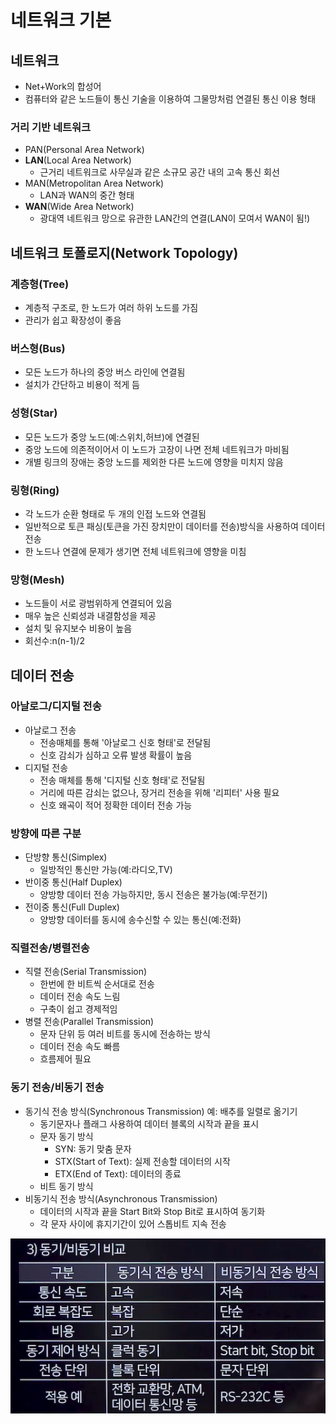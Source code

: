 # 네트워크 기본
## 네트워크
- Net+Work의 합성어
- 컴퓨터와 같은 노드들이 통신 기술을 이용하여 그물망처럼 연결된 통신 이용 형태

### 거리 기반 네트워크
- PAN(Personal Area Network)
- **LAN**(Local Area Network)
  - 근거리 네트워크로 사무실과 같은 소규모 공간 내의 고속 통신 회선
- MAN(Metropolitan Area Network)
  - LAN과 WAN의 중간 형태
- **WAN**(Wide Area Network)
  - 광대역 네트워크 망으로 유관한 LAN간의 연결(LAN이 모여서 WAN이 됨!)

## 네트워크 토폴로지(Network Topology)
### 계층형(Tree)
- 계층적 구조로, 한 노드가 여러 하위 노드를 가짐
- 관리가 쉽고 확장성이 좋음
### 버스형(Bus)
- 모든 노드가 하나의 중앙 버스 라인에 연결됨
- 설치가 간단하고 비용이 적게 듬
### 성형(Star)
- 모든 노드가 중앙 노드(예:스위치,허브)에 연결된
- 중앙 노드에 의존적이어서 이 노드가 고장이 나면 전체 네트워크가 마비됨
- 개별 링크의 장애는 중앙 노드를 제외한 다른 노드에 영향을 미치지 않음
### 링형(Ring)
- 각 노드가 순환 형태로 두 개의 인접 노드와 연결됨
- 일반적으로 토큰 패싱(토큰을 가진 장치만이 데이터를 전송)방식을 사용하여 데이터 전송
- 한 노드나 연결에 문제가 생기면 전체 네트워크에 영향을 미침
### 망형(Mesh)
- 노드들이 서로 광범위하게 연결되어 있음
- 매우 높은 신뢰성과 내결함성을 제공
- 설치 및 유지보수 비용이 높음
- 회선수:n(n-1)/2

## 데이터 전송
### 아날로그/디지털 전송
- 아날로그 전송
  - 전송매체를 통해 '아날로그 신호 형태'로 전달됨
  - 신호 감쇠가 심하고 오류 발생 확률이 높음
- 디지털 전송
  - 전송 매체를 통해 '디지털 신호 형태'로 전달됨
  - 거리에 따른 감쇠는 없으나, 장거리 전송을 위해 '리피터' 사용 필요
  - 신호 왜곡이 적어 정확한 데이터 전송 가능

### 방향에 따른 구분
- 단방향 통신(Simplex)
  - 일방적인 통신만 가능(예:라디오,TV)
- 반이중 통신(Half Duplex)
  - 양방향 데이터 전송 가능하지만, 동시 전송은 불가능(예:무전기)
- 전이중 통신(Full Duplex)
  - 양방향 데이터를 동시에 송수신할 수 있는 통신(예:전화)

### 직렬전송/병렬전송
- 직렬 전송(Serial Transmission)
  - 한번에 한 비트씩 순서대로 전송
  - 데이터 전송 속도 느림
  - 구축이 쉽고 경제적임
- 병렬 전송(Parallel Transmission)
  - 문자 단위 등 여러 비트를 동시에 전송하는 방식
  - 데이터 전송 속도 빠름
  - 흐름제어 필요

### 동기 전송/비동기 전송
- 동기식 전송 방식(Synchronous Transmission) 예: 배추를 일렬로 옮기기
  - 동기문자나 플래그 사용하여 데이터 블록의 시작과 끝을 표시
  - 문자 동기 방식
    - SYN: 동기 맞춤 문자
    - STX(Start of Text): 실제 전송할 데이터의 시작
    - ETX(End of Text): 데이터의 종료
  - 비트 동기 방식
- 비동기식 전송 방식(Asynchronous Transmission)
  - 데이터의 시작과 끝을 Start Bit와 Stop Bit로 표시하여 동기화
  - 각 문자 사이에 휴지기간이 있어 스톱비트 지속 전송 

![img](../Img/동기비동기.png)